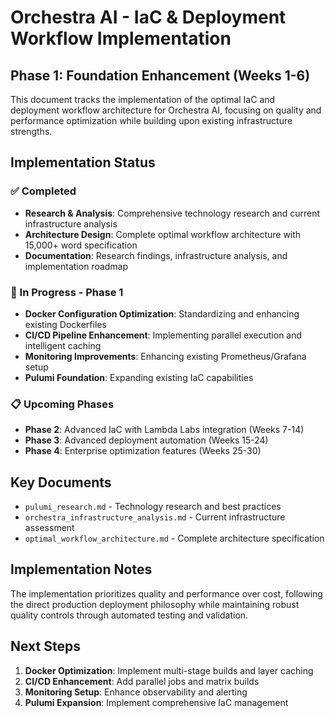 # Orchestra AI - IaC & Deployment Workflow Implementation

## Phase 1: Foundation Enhancement (Weeks 1-6)

This document tracks the implementation of the optimal IaC and deployment workflow architecture for Orchestra AI, focusing on quality and performance optimization while building upon existing infrastructure strengths.

## Implementation Status

### ✅ Completed
- **Research & Analysis**: Comprehensive technology research and current infrastructure analysis
- **Architecture Design**: Complete optimal workflow architecture with 15,000+ word specification
- **Documentation**: Research findings, infrastructure analysis, and implementation roadmap

### 🚧 In Progress - Phase 1
- **Docker Configuration Optimization**: Standardizing and enhancing existing Dockerfiles
- **CI/CD Pipeline Enhancement**: Implementing parallel execution and intelligent caching
- **Monitoring Improvements**: Enhancing existing Prometheus/Grafana setup
- **Pulumi Foundation**: Expanding existing IaC capabilities

### 📋 Upcoming Phases
- **Phase 2**: Advanced IaC with Lambda Labs integration (Weeks 7-14)
- **Phase 3**: Advanced deployment automation (Weeks 15-24)
- **Phase 4**: Enterprise optimization features (Weeks 25-30)

## Key Documents

- `pulumi_research.md` - Technology research and best practices
- `orchestra_infrastructure_analysis.md` - Current infrastructure assessment
- `optimal_workflow_architecture.md` - Complete architecture specification

## Implementation Notes

The implementation prioritizes quality and performance over cost, following the direct production deployment philosophy while maintaining robust quality controls through automated testing and validation.

## Next Steps

1. **Docker Optimization**: Implement multi-stage builds and layer caching
2. **CI/CD Enhancement**: Add parallel jobs and matrix builds
3. **Monitoring Setup**: Enhance observability and alerting
4. **Pulumi Expansion**: Implement comprehensive IaC management

